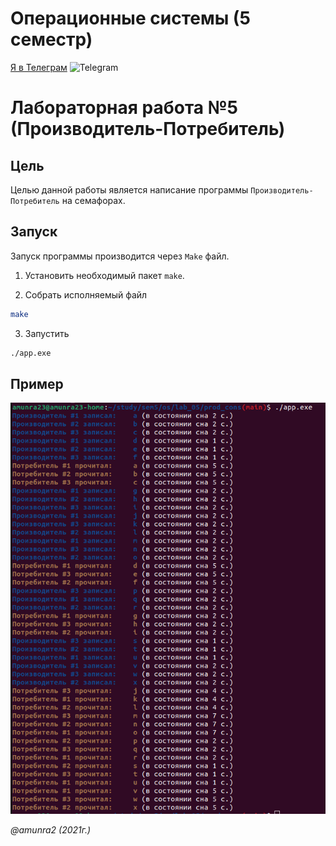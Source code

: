 # Операционные системы (5 семестр)

 [Я в Телеграм](https://t.me/amunra2) <img src="https://img.icons8.com/external-tal-revivo-shadow-tal-revivo/344/external-telegram-is-a-cloud-based-instant-messaging-and-voice-over-ip-service-logo-shadow-tal-revivo.png" alt="Telegram" width=15>

# Лабораторная работа №5 (Производитель-Потребитель)

## Цель

Целью данной работы является написание программы `Производитель-Потребитель` на семафорах.


## Запуск

Запуск программы производится через `Make` файл.

1. Установить необходимый пакет `make`.

2. Собрать исполняемый файл
   
```bash
make
```

3. Запустить
   
```bash
./app.exe
```

## Пример

<img src="./img/example.png"/>


_@amunra2 (2021г.)_
